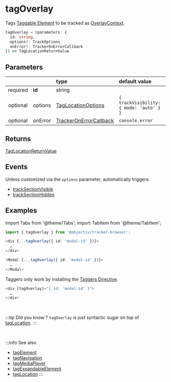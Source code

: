 # tagOverlay

Tags [Taggable Element](/tracking/core-concepts/elements.md#taggable-elements) to be tracked as [OverlayContext](/taxonomy/location-contexts/OverlayContext.md).

```typescript
tagOverlay = (parameters: {
  id: string,
  options?: TrackOptions,
  onError?: TrackerOnErrorCallback
}) => TagLocationReturnValue
```

## Parameters
|          |         | type                                                                                | default value
| :-:      | :--     | :--                                                                                 | :--           
| required | **id**  | string                                                                              |
| optional | options | [TagLocationOptions](/tracking/api-reference/general/TagLocationOptions.md)         | `{ trackVisibility: { mode: 'auto' } }`
| optional | onError | [TrackerOnErrorCallback](/tracking/api-reference/general/TrackerOnErrorCallback.md) | `console.error`

## Returns
[TagLocationReturnValue](/tracking/api-reference/general/TagLocationReturnValue.md)

## Events
Unless customized via the `options` parameter, automatically triggers:

- [trackSectionVisible](/tracking/api-reference/event-trackers/trackSectionVisible.md)
- [trackSectionHidden](/tracking/api-reference/event-trackers/trackSectionHidden.md)

## Examples

import Tabs from '@theme/Tabs';
import TabItem from '@theme/TabItem';

<Tabs>
  <TabItem value="react" label="React" default>

```typescript jsx
import { tagOverlay } from '@objectiv/tracker-browser';
```

```typescript jsx
<div {...tagOverlay({ id: 'modal-id' })}>
  …
</div>
```

```typescript jsx
<Modal {...tagOverlay({ id: 'modal-id' })}>
  …
</Modal>
```

  </TabItem>
  <TabItem value="angular" label="Angular">

Taggers only work by installing the [Taggers Directive](/tracking/how-to-guides/angular/getting-started.md#optional---configure-taggers-directive).

```typescript jsx
<div [tagOverlay]="{ id: 'modal-id' }">
  …
</div>
```

  </TabItem>
</Tabs>

<br />

:::tip Did you know ?
`tagOverlay` is just syntactic sugar on top of [tagLocation](/tracking/api-reference/low-level/tagLocation.md).
:::

<br />


:::info See also
- [tagElement](/tracking/api-reference/location-taggers/tagNavigation.md)
- [tagNavigation](/tracking/api-reference/location-taggers/tagNavigation.md)
- [tagMediaPlayer](/tracking/api-reference/location-taggers/tagMediaPlayer.md)
- [tagExpandableElement](/tracking/api-reference/location-taggers/tagExpandableElement.md)
- [tagLocation](/tracking/api-reference/low-level/tagLocation.md)
:::
